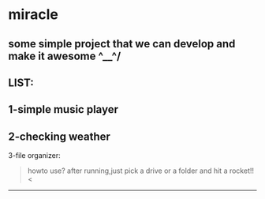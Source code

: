 # miracle
some simple project that we can develop and make it awesome \^__^/
---------------------------------------------------------------------------------------------
LIST:
-------------------------------------
1-simple music player
--------------------------------------
2-checking weather
--------------------------------------
3-file organizer:
>howto use? after running,just pick a drive or a folder and hit a rocket!! <
--------------------------------------
